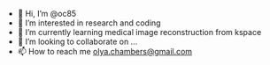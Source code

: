 - 👋 Hi, I’m @oc85
- 👀 I’m interested in research and coding
- 🌱 I’m currently learning medical image reconstruction from kspace
- 💞️ I’m looking to collaborate on ...
- 📫 How to reach me olya.chambers@gmail.com

<!---
oc85/oc85 is a ✨ special ✨ repository because its `README.md` (this file) appears on your GitHub profile.
You can click the Preview link to take a look at your changes.
--->
